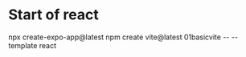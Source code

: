 # Start of react
 npx create-expo-app@latest
 npm create vite@latest 01basicvite -- --template react